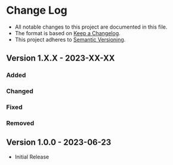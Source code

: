# Change Log

- All notable changes to this project are documented in this file.
- The format is based on [Keep a Changelog](http://keepachangelog.com/).
- This project adheres to [Semantic Versioning](http://semver.org/).

## Version 1.X.X - 2023-XX-XX

### Added

### Changed

### Fixed

### Removed

## Version 1.0.0 - 2023-06-23

- Initial Release